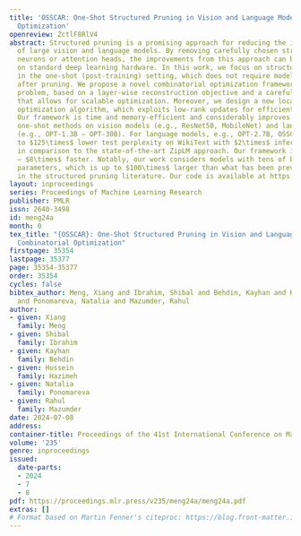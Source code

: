 ```yaml
---
title: 'OSSCAR: One-Shot Structured Pruning in Vision and Language Models with Combinatorial
  Optimization'
openreview: ZctlF8RlV4
abstract: Structured pruning is a promising approach for reducing the inference costs
  of large vision and language models. By removing carefully chosen structures, e.g.,
  neurons or attention heads, the improvements from this approach can be realized
  on standard deep learning hardware. In this work, we focus on structured pruning
  in the one-shot (post-training) setting, which does not require model retraining
  after pruning. We propose a novel combinatorial optimization framework for this
  problem, based on a layer-wise reconstruction objective and a careful reformulation
  that allows for scalable optimization. Moreover, we design a new local combinatorial
  optimization algorithm, which exploits low-rank updates for efficient local search.
  Our framework is time and memory-efficient and considerably improves upon state-of-the-art
  one-shot methods on vision models (e.g., ResNet50, MobileNet) and language models
  (e.g., OPT-1.3B – OPT-30B). For language models, e.g., OPT-2.7B, OSSCAR can lead
  to $125\times$ lower test perplexity on WikiText with $2\times$ inference time speedup
  in comparison to the state-of-the-art ZipLM approach. Our framework is also $6\times$
  – $8\times$ faster. Notably, our work considers models with tens of billions of
  parameters, which is up to $100\times$ larger than what has been previously considered
  in the structured pruning literature. Our code is available at https://github.com/mazumder-lab/OSSCAR.
layout: inproceedings
series: Proceedings of Machine Learning Research
publisher: PMLR
issn: 2640-3498
id: meng24a
month: 0
tex_title: "{OSSCAR}: One-Shot Structured Pruning in Vision and Language Models with
  Combinatorial Optimization"
firstpage: 35354
lastpage: 35377
page: 35354-35377
order: 35354
cycles: false
bibtex_author: Meng, Xiang and Ibrahim, Shibal and Behdin, Kayhan and Hazimeh, Hussein
  and Ponomareva, Natalia and Mazumder, Rahul
author:
- given: Xiang
  family: Meng
- given: Shibal
  family: Ibrahim
- given: Kayhan
  family: Behdin
- given: Hussein
  family: Hazimeh
- given: Natalia
  family: Ponomareva
- given: Rahul
  family: Mazumder
date: 2024-07-08
address:
container-title: Proceedings of the 41st International Conference on Machine Learning
volume: '235'
genre: inproceedings
issued:
  date-parts:
  - 2024
  - 7
  - 8
pdf: https://proceedings.mlr.press/v235/meng24a/meng24a.pdf
extras: []
# Format based on Martin Fenner's citeproc: https://blog.front-matter.io/posts/citeproc-yaml-for-bibliographies/
---
```

